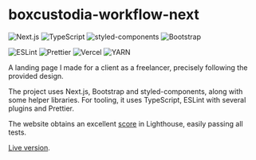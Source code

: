 # boxcustodia-workflow-next

![Next.js](https://img.shields.io/badge/Made_with-Next.js-000000?style=for-the-badge&logo=nextdotjs&labelColor=white&logoColor=000000)
![TypeScript](https://img.shields.io/badge/Made_with-typescript-3178C6?style=for-the-badge&logo=typescript&labelColor=white)
![styled-components](https://img.shields.io/badge/Made_with-styled--components-DB7093?style=for-the-badge&logo=styledcomponents&labelColor=white)
![Bootstrap](https://img.shields.io/badge/Made_with-Bootstrap-7952B3?style=for-the-badge&logo=bootstrap&labelColor=white)

![ESLint](https://img.shields.io/badge/Lint-ESLint-4B32C3?style=for-the-badge&logo=eslint&labelColor=white&logoColor=4B32C3)
![Prettier](https://img.shields.io/badge/code_style-Prettier-F7B93E?style=for-the-badge&logo=prettier&labelColor=white)
![Vercel](https://img.shields.io/badge/Hosted_on-Vercel-000000?style=for-the-badge&logo=vercel&labelColor=white&logoColor=000000)
![YARN](https://img.shields.io/badge/Uses-yarn-2C8EBB?style=for-the-badge&logo=yarn&labelColor=white)

A landing page I made for a client as a freelancer, precisely following the provided design.

The project uses Next.js, Bootstrap and styled-components, along with some helper libraries. For tooling, it uses TypeScript, ESLint with several plugins and Prettier.

The website obtains an excellent [score](https://pagespeed.web.dev/report?url=https%3A%2F%2Fboxcustodia-sello-competencia.vercel.app%2F&form_factor=mobile) in Lighthouse, easily passing all tests.

[Live version](https://boxcustodia-sello-competencia.vercel.app/).
